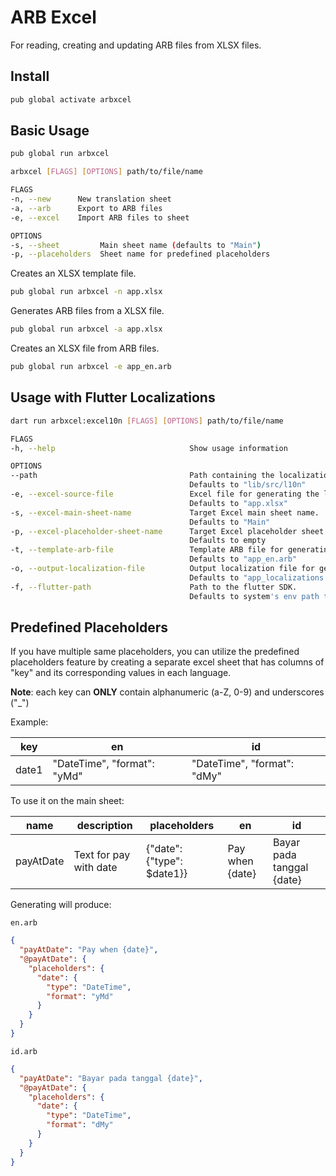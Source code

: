 # ARB Excel

For reading, creating and updating ARB files from XLSX files.

## Install

```bash
pub global activate arbxcel
```

## Basic Usage

```bash
pub global run arbxcel

arbxcel [FLAGS] [OPTIONS] path/to/file/name

FLAGS
-n, --new      New translation sheet
-a, --arb      Export to ARB files
-e, --excel    Import ARB files to sheet

OPTIONS
-s, --sheet         Main sheet name (defaults to "Main")
-p, --placeholders  Sheet name for predefined placeholders
```

Creates an XLSX template file.

```bash
pub global run arbxcel -n app.xlsx
```

Generates ARB files from a XLSX file.

```bash
pub global run arbxcel -a app.xlsx
```

Creates an XLSX file from ARB files.

```bash
pub global run arbxcel -e app_en.arb
```

## Usage with Flutter Localizations

```bash
dart run arbxcel:excel10n [FLAGS] [OPTIONS] path/to/file/name

FLAGS
-h, --help                              Show usage information

OPTIONS
--path                                  Path containing the localization files (*.arb and *.xlsx files).
                                        Defaults to "lib/src/l10n"
-e, --excel-source-file                 Excel file for generating the localization files.
                                        Defaults to "app.xlsx"
-s, --excel-main-sheet-name             Target Excel main sheet name.
                                        Defaults to "Main"
-p, --excel-placeholder-sheet-name      Target Excel placeholder sheet name.
                                        Defaults to empty
-t, --template-arb-file                 Template ARB file for generating the localization files.
                                        Defaults to "app_en.arb"
-o, --output-localization-file          Output localization file for generating the localization files.
                                        Defaults to "app_localizations.dart"
-f, --flutter-path                      Path to the flutter SDK.
                                        Defaults to system's env path to flutter
```

## Predefined Placeholders

If you have multiple same placeholders, you can utilize the predefined placeholders feature by creating a separate excel sheet that has columns of "key" and its corresponding values in each language.

**Note**: each key can **ONLY** contain alphanumeric (a-Z, 0-9) and underscores ("\_")

Example:

<table>
  <thead>
    <tr><th>key</th><th>en</th><th>id</th></tr>
  </thead>
  <tbody>
    <tr><td>date1</td><td>"DateTime", "format": "yMd"</td><td>"DateTime", "format": "dMy"</td></tr>
  </tbody>
</table>

To use it on the main sheet:

<table>
  <thead>
    <tr><th>name</th><th>description</th><th>placeholders</th><th>en</th><th>id</th></tr>
  </thead>
  <tbody>
    <tr><td>payAtDate</td><td>Text for pay with date</td><td>{"date": {"type": $date1}}</td><td>Pay when {date}</td><td>Bayar pada tanggal {date}</td></tr>
  </tbody>
</table>

Generating will produce:

`en.arb`

```json
{
  "payAtDate": "Pay when {date}",
  "@payAtDate": {
    "placeholders": {
      "date": {
        "type": "DateTime",
        "format": "yMd"
      }
    }
  }
}
```

`id.arb`

```json
{
  "payAtDate": "Bayar pada tanggal {date}",
  "@payAtDate": {
    "placeholders": {
      "date": {
        "type": "DateTime",
        "format": "dMy"
      }
    }
  }
}
```

